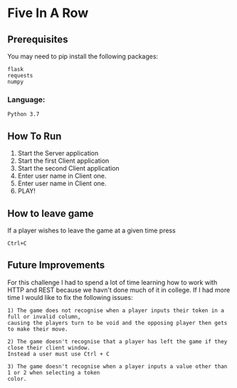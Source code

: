 # Five In A Row

## Prerequisites

You may need to pip install the following packages:
```
flask
requests
numpy
```

### Language:
```
Python 3.7
```

## How To Run
 1) Start the Server application
 2) Start the first Client application
 3) Start the second Client application
 4) Enter user name in Client one.
 5) Enter user name in Client one.
 6) PLAY!
 
## How to leave game
If a player wishes to leave the game at a given time press 
```
Ctrl+C
```

## Future Improvements 
For this challenge I had to spend a lot of time learning how to work with HTTP and REST because we havn't done
much of it in college. If I had more time I would like to fix the following issues:
```
1) The game does not recognise when a player inputs their token in a full or invalid column,
causing the players turn to be void and the opposing player then gets to make their move.

2) The game doesn't recognise that a player has left the game if they close their client window. 
Instead a user must use Ctrl + C

3) The game doesn't recognise when a player inputs a value other than 1 or 2 when selecting a token
color.
```